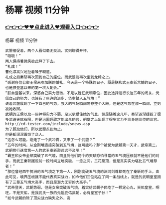 # 杨幂 视频 11分钟

### <a href="https://github.com/xinfue/dunp/issues/2">👉👉👉♥♥点此进入♥观看入口👈👉👉</a>

杨幂 视频 11分钟

    武曌催促着，两个人看似毫无交流，实则聊得开怀。
    “哦哦！”
    两人保持着微笑彼此拜了下去。
    “礼成！”
    曹化淳高兴地扯着嗓子喊道。
    礼成之后秦斩再次回到自己的座位，而武曌则再次坐到龙椅之上。
    “感谢各位公卿王侯来参加朕的婚礼，今天是一个特殊的日子，既是朕和武王秦斩大婚的日子，也是朕登基以来的第一次大朝会。”
    “朕自登基以来，深感自己实力低微，不足以胜任武朝帝位，因此选择进行长达五年的闭关，凭借自己的努力，也算有了些许的进步，侥幸踏入五气境！”
    说着武曌展现了一下自己的气势，强大的气场瞬间席卷整个大殿，但是这气势在那一瞬间，立刻被她收回。
    武朝的王侯以及一些神将实力不弱，足以承受住她的气息，但是随着这几年，秦斩逐渐提拔了很多武道天赋有限，但是治国理政才能出众的官，朝堂之上出现了很多实力不高身居高位的高官。
    http://cd-tester.com/include/snews.asp
    为了顾及他们，所以武曌点到为止。
    但是却深深震惊了众人。
    “这怎么可能，刚走了一个武冲霄，又来了一个武曌？”
    “五年的时间，从金刚境直接突破到五气境，这可能吗？那个被誉为武朝第一天才，武帝第二，武朝修行速度第一人的武王秦斩那远远不及吧！”
    “霸王和女帝全部突破了五气境，而且凭他们两个的天赋恐怕寻常的五气境压根就不是他们的对手，而武王秦斩据说前一段时间立地突破，一念之间，三花聚顶，但是真实实力堪比五气境尊者！”
    “那位曾经西牛贺洲的五气境之下第一人，刚刚突破五气境的渊鸿剑尊都死在了秦斩的手上，由此可见，境界压根就不能代表真实战力，如今他们三位站在了同一条战线上，就是的武朝皇室拥有了三尊五气境大高手，而且是潜力无穷的大高手。”
    “武帝登天，武朝势弱，但是女帝突破五气境，着实给武朝子民吃了一颗定心丸，天佑皇室，啊呸，不是天佑，是我武氏一族的先祖庇佑武朝，必有皇室子孙！”
    “如今武朝的除了顶尖战力缺失之外，高
